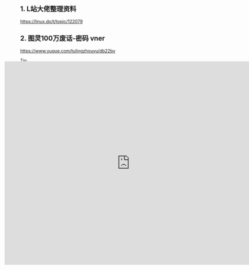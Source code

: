 

## 1. L站大佬整理资料

https://linux.do/t/topic/122079

## 2. 图灵100万废话-密码 vner

https://www.yuque.com/tulingzhouyu/db22bv

> [!TIP]
>
>  找工作嘛 三分靠打拼，七分天注定，反正我已经收藏了，不会还要我去学吧



# 思维导图









<div align="center">
  <iframe id="embed_dom" name="embed_dom" frameborder="0" style="display:block;margin-left:-50px; margin-top:-137.5px;width:800px; height:650px;" src="https://www.processon.com/embed/6617da50b991a60372e8851b?cid=6617da50b991a60372e8851c"></iframe>
</div>



